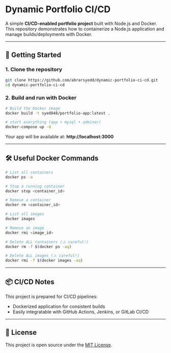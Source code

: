 # Dynamic Portfolio CI/CD

A simple **CI/CD-enabled portfolio project** built with Node.js and Docker.  
This repository demonstrates how to containerize a Node.js application and manage builds/deployments with Docker.

---

## 🚀 Getting Started

### 1. Clone the repository
```bash
git clone https://github.com/abrarsyedd/dynamic-portfolio-ci-cd.git
cd dynamic-portfolio-ci-cd
```

### 2. Build and run with Docker
```bash
# Build the Docker image
docker build -t syed048/portfolio-app:latest .

# start everything (app + mysql + adminer)
docker-compose up -d
```

Your app will be available at: **http://localhost:3000**

---

## 🛠 Useful Docker Commands

```bash
# List all containers
docker ps -a

# Stop a running container
docker stop <container_id>

# Remove a container
docker rm <container_id>

# List all images
docker images

# Remove an image
docker rmi <image_id>

# Delete ALL containers (⚠️ careful!)
docker rm -f $(docker ps -aq)

# Delete ALL images (⚠️ careful!)
docker rmi -f $(docker images -aq)
```

---

## 📦 CI/CD Notes
This project is prepared for CI/CD pipelines:
- Dockerized application for consistent builds
- Easily integratable with GitHub Actions, Jenkins, or GitLab CI/CD

---

## 📜 License
This project is open source under the [MIT License](LICENSE).
